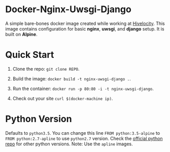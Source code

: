 Docker-Nginx-Uwsgi-Django
=========================

A simple bare-bones docker image created while working at [Hivelocity](http://www.hivelocity.net).
This image contains configuration for basic **nginx**, **uwsgi**, and **django** setup.  It is built on **Alpine**.

Quick Start
===========

1. Clone the repo: `git clone REPO`.

2. Build the image: `docker build -t nginx-uwsgi-django .`.

3. Run the container: `docker run -p 80:80 -i -t nginx-uwsgi-django`.

4. Check out your site `curl $(docker-machine ip)`.


Python Version
==============

Defaults to `python3.5`.
You can change this line `FROM python:3.5-alpine` to `FROM python:2.7-apline` to use `python2.7` version.
Check the [official python repo](https://hub.docker.com/_/python/) for other python versions.  Note: Use the `apline` images.
